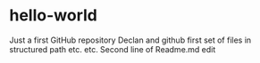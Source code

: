 # hello-world
Just a first GitHub repository
Declan and github first set of files in structured path etc. etc.
Second line of Readme.md edit
